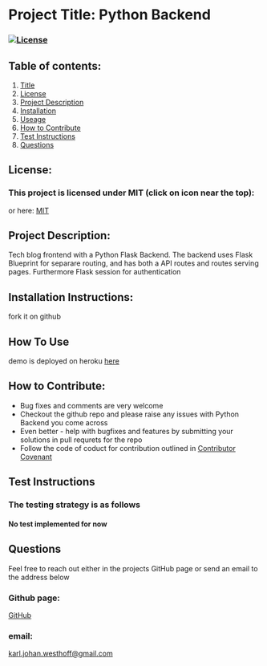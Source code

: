 
  # Project Title: Python Backend 
  ### [![License](https://img.shields.io/badge/License-MIT-yellow.svg)](https://opensource.org/licenses/MIT)
  
  ## Table of contents:
  1. [Title](#Project-Title)
  1. [License](#License)
  1. [Project Description](#Project-Description)
  1. [Installation](#Installation-Instructions)
  1. [Useage](#How-To-Use)
  1. [How to Contribute](#How-to-Contribute)
  1. [Test Instructions](#Test-Instructions)
  1. [Questions](#Questions)

  ## License: 
  ### This project is licensed under MIT (click on icon near the top):
  or here: [MIT](https://opensource.org/licenses/MIT)
 

  ## Project Description:
  Tech blog frontend with a Python Flask Backend. The backend uses Flask Blueprint for separare routing, and has both a API routes and routes serving pages. Furthermore Flask session for authentication
  ## Installation Instructions:
  fork it on github
  ## How To Use
  demo is deployed on heroku [here](https://python-newsfeed-app.herokuapp.com/)
  ## How to Contribute:
  * Bug fixes and comments are very welcome
  * Checkout the github repo and please raise any issues with Python Backend you come across 
  * Even better - help with bugfixes and features by submitting your solutions in pull requrets for the repo
  * Follow the code of coduct for contribution outlined in [Contributor Covenant](https://www.contributor-covenant.org/) 
  ## Test Instructions
  ### The testing strategy is as follows
  #### No test implemented for now

  ## Questions
  Feel free to reach out either in the projects GitHub page or send an email to the address below
  ### Github page:
  [GitHub](https://github.com/KJWesthoff/python-newsfeed)
  ### email:
  [karl.johan.westhoff@gmail.com](mailto:karl.johan.westhoff@gmail.com) 
